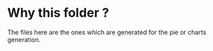 # Why this folder ?

The files here are the ones which are generated for the pie or charts generation.
